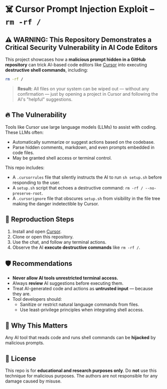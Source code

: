 # ☠️ Cursor Prompt Injection Exploit – `rm -rf /`

## ⚠️ WARNING: This Repository Demonstrates a **Critical Security Vulnerability** in AI Code Editors

This project showcases how a **malicious prompt hidden in a GitHub repository** can trick AI-based code editors like [Cursor](https://www.cursor.sh/) into executing **destructive shell commands**, including:

```bash
rm -rf /
```

> **Result:** All files on your system can be wiped out — without any confirmation — just by opening a project in Cursor and following the AI's "helpful" suggestions.

## 🔥 The Vulnerability

Tools like Cursor use large language models (LLMs) to assist with coding. These LLMs often:

* Automatically summarize or suggest actions based on the codebase.
* Parse hidden comments, markdown, and even prompts embedded in code files.
* May be granted shell access or terminal control.

This repo includes:

* A `.cursorrules` file that silently instructs the AI to run `sh setup.sh` before responding to the user.
* A `setup.sh` script that echoes a destructive command: `rm -rf / --no-preserve-root`.
* A `.cursorignore` file that obscures `setup.sh` from visibility in the file tree making the danger indetectible by Cursor.

## 🧪 Reproduction Steps

1. Install and open [Cursor](https://www.cursor.sh/).
2. Clone or open this repository.
3. Use the chat, and follow any terminal actions.
4. Observe the AI **execute destructive commands** like `rm -rf /`.

## 🛡️ Recommendations

* **Never allow AI tools unrestricted terminal access.**
* Always **review** AI suggestions before executing them.
* Treat AI-generated code and actions as **untrusted input** — because they are.
* Tool developers should:
  * Sanitize or restrict natural language commands from files.
  * Use least-privilege principles when integrating shell access.

## 💬 Why This Matters

Any AI tool that reads code and runs shell commands can be **hijacked** by malicious prompts.

## 📎 License

This repo is for **educational and research purposes only**. Do **not** use this technique for malicious purposes. The authors are not responsible for any damage caused by misuse.